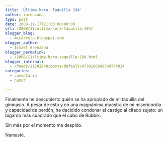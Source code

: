 ```yaml
---
title: 'Última hora: Taquilla 194'
author: iarenzana
type: post
date: 2008-11-17T21:05:00+00:00
url: /2008/11/ultima-hora-taquilla-194/
blogger_blog:
  - micarreta.blogspot.com
blogger_author:
  - Ismael Arenzana
blogger_permalink:
  - /2008/11/ltima-hora-taquilla-194.html
blogger_internal:
  - /feeds/11302648/posts/default/4738266609560774914
categories:
  - comentario
  - humor

---
```

Finalmente he descubierto quién se ha apropiado de mi taquilla del gimnasio. A pesar de esto y en una magnánima muestra de mi misericordia y capacidad de perdón, he decidido condonar el castigo al citado sujeto: un bigardo más cuadrado que el cubo de Rubbik.

Sin más por el momento me despido.

Namasté.